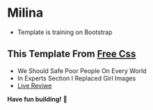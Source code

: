 # Milina
- Template is training on Bootstrap

## This Template From [Free Css](https://www.free-css.com/free-css-templates) 
- We Should Safe Poor People On Every World
- In Experts Section I Replaced Girl Images 
- [Live Reviwe](https://raw.githack.com/sonsalem/Milina/main/Miline.html)

**Have fun building!** 🚀
